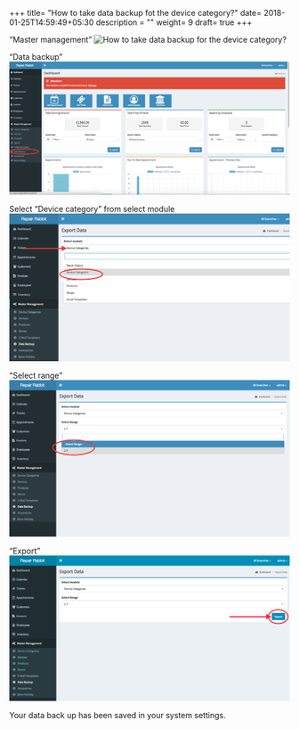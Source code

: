 +++
title= "How to take data backup fot the device category?"
date= 2018-01-25T14:59:49+05:30
description = ""
weight= 9
draft= true
+++


“Master management”
![How to take data backup for the device category?](/images/data_backup_device_category/go_to_master_management.png)

“Data backup”
![How to take data backup for the device category?](/images/data_backup_device_category/select_data_backup.png)


Select “Device category” from select module
![How to take data backup for the device category?](/images/data_backup_device_category/select_device_category.png)

“Select range”
![How to take data backup for the device category?](/images/data_backup_device_category/select_range.png)

“Export”
![How to take data backup for the device category?](/images/data_backup_device_category/click_export.png)


Your data back up has been saved in your system settings.


